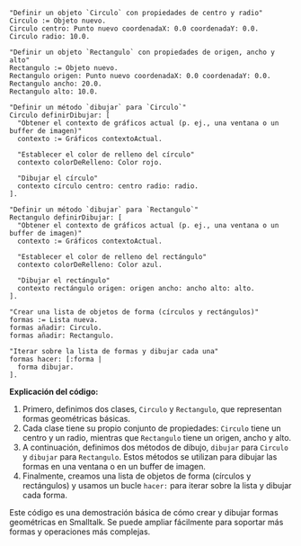 ```smalltalk
"Definir un objeto `Circulo` con propiedades de centro y radio"
Circulo := Objeto nuevo.
Circulo centro: Punto nuevo coordenadaX: 0.0 coordenadaY: 0.0.
Circulo radio: 10.0.

"Definir un objeto `Rectangulo` con propiedades de origen, ancho y alto"
Rectangulo := Objeto nuevo.
Rectangulo origen: Punto nuevo coordenadaX: 0.0 coordenadaY: 0.0.
Rectangulo ancho: 20.0.
Rectangulo alto: 10.0.

"Definir un método `dibujar` para `Circulo`"
Circulo definirDibujar: [
  "Obtener el contexto de gráficos actual (p. ej., una ventana o un buffer de imagen)"
  contexto := Gráficos contextoActual.

  "Establecer el color de relleno del círculo"
  contexto colorDeRelleno: Color rojo.

  "Dibujar el círculo"
  contexto círculo centro: centro radio: radio.
].

"Definir un método `dibujar` para `Rectangulo`"
Rectangulo definirDibujar: [
  "Obtener el contexto de gráficos actual (p. ej., una ventana o un buffer de imagen)"
  contexto := Gráficos contextoActual.

  "Establecer el color de relleno del rectángulo"
  contexto colorDeRelleno: Color azul.

  "Dibujar el rectángulo"
  contexto rectángulo origen: origen ancho: ancho alto: alto.
].

"Crear una lista de objetos de forma (círculos y rectángulos)"
formas := Lista nueva.
formas añadir: Circulo.
formas añadir: Rectangulo.

"Iterar sobre la lista de formas y dibujar cada una"
formas hacer: [:forma |
  forma dibujar.
].
```

**Explicación del código:**

1. Primero, definimos dos clases, `Circulo` y `Rectangulo`, que representan formas geométricas básicas.
2. Cada clase tiene su propio conjunto de propiedades: `Circulo` tiene un centro y un radio, mientras que `Rectangulo` tiene un origen, ancho y alto.
3. A continuación, definimos dos métodos de dibujo, `dibujar` para `Circulo` y `dibujar` para `Rectangulo`. Estos métodos se utilizan para dibujar las formas en una ventana o en un buffer de imagen.
4. Finalmente, creamos una lista de objetos de forma (círculos y rectángulos) y usamos un bucle `hacer:` para iterar sobre la lista y dibujar cada forma.

Este código es una demostración básica de cómo crear y dibujar formas geométricas en Smalltalk. Se puede ampliar fácilmente para soportar más formas y operaciones más complejas.